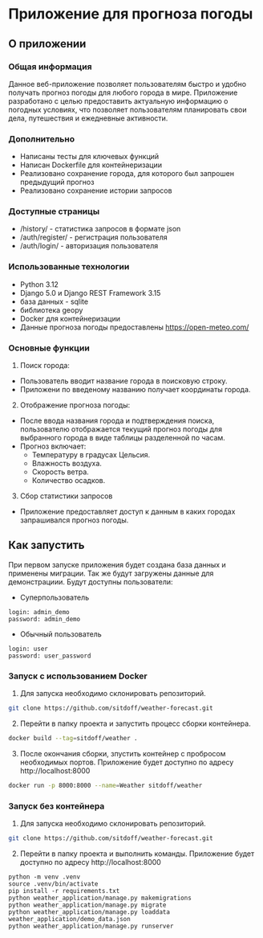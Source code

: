 # Приложение для прогноза погоды

## О приложении

### Общая информация

Данное веб-приложение позволяет пользователям быстро и удобно получать прогноз погоды для любого города в мире. Приложение разработано с целью предоставить актуальную информацию о погодных условиях, что позволяет пользователям планировать свои дела, путешествия и ежедневные активности.

### Дополнительно

-   Написаны тесты для ключевых функций
-   Написан Dockerfile для контейнеризации
-   Реализовано сохранение города, для которого был запрошен предыдущий прогноз
-   Реализовано сохранение истории запросов

### Доступные страницы

-   /history/ - статистика запросов в формате json
-   /auth/register/ - регистрация пользователя
-   /auth/login/ - авторизация пользователя

### Использованные технологии

-   Python 3.12
-   Django 5.0 и Django REST Framework 3.15
-   база данных - sqlite
-   библиотека geopy
-   Docker для контейнеризации
-   Данные прогноза погоды предоставлены https://open-meteo.com/

### Основные функции

1. Поиск города:

-   Пользователь вводит название города в поисковую строку.
-   Приложени по введеному названию получает координаты города.

2. Отображение прогноза погоды:

-   После ввода названия города и подтверждения поиска, пользователю отображается текущий прогноз погоды для выбранного города в виде таблицы разделенной по часам.
-   Прогноз включает:
    -   Температуру в градусах Цельсия.
    -   Влажность воздуха.
    -   Скорость ветра.
    -   Количество осадков.

3. Сбор статистики запросов

-   Приложение предоставляет доcтуп к данным в каких городах запрашивался прогноз погоды.

## Как запустить

При первом запуске приложения будет создана база данных и применены миграции. Так же будут загружены данные для демонстрациии.
Будут доступны пользователи:

-   Суперпользователь

```
login: admin_demo
password: admin_demo
```

-   Обычный пользователь

```
login: user
password: user_password
```

### Запуск с использованием Docker

1. Для запуска необходимо склонировать репозиторий.

```bash
git clone https://github.com/sitdoff/weather-forecast.git
```

2. Перейти в папку проекта и запустить процесс сборки контейнера.

```bash
docker build --tag=sitdoff/weather .
```

3. После окончания сборки, зпустить контейнер с пробросом необходимых портов. Приложение будет доступно по адресу http://localhost:8000

```bash
docker run -p 8000:8000 --name=Weather sitdoff/weather
```

### Запуск без контейнера

1. Для запуска необходимо склонировать репозиторий.

```bash
git clone https://github.com/sitdoff/weather-forecast.git
```

2. Перейти в папку проекта и выполнить команды. Приложение будет доступно по адресу http://localhost:8000

```
python -m venv .venv
source .venv/bin/activate
pip install -r requirements.txt
python weather_application/manage.py makemigrations
python weather_application/manage.py migrate
python weather_application/manage.py loaddata weather_application/demo_data.json
python weather_application/manage.py runserver
```
